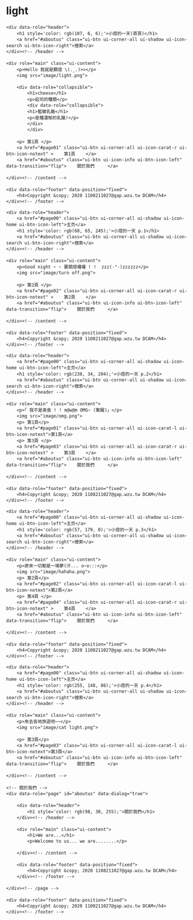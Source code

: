 # light
<!--連結 jQuery Mobile -->    
<link rel="stylesheet" href="https://code.jquery.com/mobile/1.4.5/jquery.mobile-1.4.5.min.css">
<script src="https://code.jquery.com/jquery-2.1.1.min.js"></script>
<script src="https://code.jquery.com/mobile/1.4.5/jquery.mobile-1.4.5.min.js"></script>

<!-- 設定Favicon -->
<link rel="shortcut icon" href="image/favicon.ico.ico">
<link rel="bookmark" href="image/favicon.ico.ico">



<title>Say Cheese !</title>
<link rel="stylesheet" href="style.css">
<!-- 主頁 -->
<div data-role="page" id="page00">

    <div data-role="header">
        <h1 style='color: rgb(107, 6, 6);'>小燈的一天(首頁)</h1>
        <a href="#aboutus" class="ui-btn ui-corner-all ui-shadow ui-icon-search ui-btn-icon-right">搜索</a>
    </div><!-- /header -->

    <div role="main" class="ui-content">
        <p>Hello 我就是顆燈 \(._.)>></p>
        <img src="image/light.png">

        <div data-role="collapsible">
            <h1>cheese</h1>
            <p>起司的種類</p>
            <div data-role="collapsible">
            <h1>藍黴乳酪</h1>
            <p>是種濃郁的乳酪!</p>
            </div>
            </div>
    
        <p> 第1頁 </p>
        <a href="#page01" class="ui-btn ui-corner-all ui-icon-carat-r ui-btn-icon-notext" >    第1頁    </a>
        <a href="#aboutus" class="ui-btn ui-icon-info ui-btn-icon-left" data-transition="flip">    關於我們     </a>

    </div><!-- /content -->
        
    <div data-role="footer" data-position="fixed">
        <h4>Copyright &copy; 2020 1108211027@gap.wzu.tw DCAM</h4>
    </div><!-- /footer -->

</div><!-- /page -->

<!-- 第一分頁 -->
<div data-role="page" id="page01">

    <div data-role="header">
        <a href="#page00" class="ui-btn ui-corner-all ui-shadow ui-icon-home ui-btn-icon-left">主页</a>
        <h1 style='color: rgb(68, 65, 245);'>小燈的一天 p.1</h1>
        <a href="#aboutus" class="ui-btn ui-corner-all ui-shadow ui-icon-search ui-btn-icon-right">搜索</a>
    </div><!-- /header -->

    <div role="main" class="ui-content">
        <p>Good night ~ ~ 要關燈囉囉 ! !  zzz(-"-)zzzzzz</p>
        <img src="image/turn off.png">
        
        <p> 第2頁 </p>
        <a href="#page02" class="ui-btn ui-corner-all ui-icon-carat-r ui-btn-icon-notext" >    第2頁    </a>
        <a href="#aboutus" class="ui-btn ui-icon-info ui-btn-icon-left" data-transition="flip">    關於我們     </a>

    </div><!-- /content -->

    <div data-role="footer" data-position="fixed">
        <h4>Copyright &copy; 2020 1108211027@gap.wzu.tw DCAM</h4>
    </div><!-- /footer -->

</div><!-- /page -->

<!-- 第二分頁 -->
<div data-role="page" id="page02">

    <div data-role="header">
        <a href="#page00" class="ui-btn ui-corner-all ui-shadow ui-icon-home ui-btn-icon-left">主页</a>
        <h1 style='color: rgb(238, 34, 204);'>小燈的一天 p.2</h1>
        <a href="#aboutus" class="ui-btn ui-corner-all ui-shadow ui-icon-search ui-btn-icon-right">搜索</a>
    </div><!-- /header -->

    <div role="main" class="ui-content">
        <p>｢ 我不是美食 ! ! m@w@m OMG~ (驚醒)」</p>
        <img src="image/omg.png">
        <p> 第1頁</p>
        <a href="#page01" class="ui-btn ui-corner-all ui-icon-carat-l ui-btn-icon-notext">第1頁</a>
        <p> 第3頁 </p>
        <a href="#page03" class="ui-btn ui-corner-all ui-icon-carat-r ui-btn-icon-notext" >    第3頁    </a>
        <a href="#aboutus" class="ui-btn ui-icon-info ui-btn-icon-left" data-transition="flip">    關於我們     </a>

    </div><!-- /content -->

    <div data-role="footer" data-position="fixed">
        <h4>Copyright &copy; 2020 1108211027@gap.wzu.tw DCAM</h4>
    </div><!-- /footer -->

</div><!-- /page -->


<!-- 第三分頁 -->
<div data-role="page" id="page03">

    <div data-role="header">
        <a href="#page00" class="ui-btn ui-corner-all ui-shadow ui-icon-home ui-btn-icon-left">主页</a>
        <h1 style='color: rgb(57, 179, 0);'>小燈的一天 p.3</h1>
        <a href="#aboutus" class="ui-btn ui-corner-all ui-shadow ui-icon-search ui-btn-icon-right">搜索</a>
    </div><!-- /header -->

    <div role="main" class="ui-content">
        <p>原來一切都是一場夢(汗... o~o:::</p>
        <img src="image/hahaha.png">
        <p> 第2頁</p>
        <a href="#page02" class="ui-btn ui-corner-all ui-icon-carat-l ui-btn-icon-notext">第2頁</a>
        <p> 第4頁 </p>
        <a href="#page04" class="ui-btn ui-corner-all ui-icon-carat-r ui-btn-icon-notext" >    第4頁    </a>
        <a href="#aboutus" class="ui-btn ui-icon-info ui-btn-icon-left" data-transition="flip">    關於我們     </a>

    </div><!-- /content -->

    <div data-role="footer" data-position="fixed">
        <h4>Copyright &copy; 2020 1108211027@gap.wzu.tw DCAM</h4>
    </div><!-- /footer -->

</div><!-- /page -->


<!-- 第四分頁 -->
<div data-role="page" id="page04">

    <div data-role="header">
        <a href="#page00" class="ui-btn ui-corner-all ui-shadow ui-icon-home ui-btn-icon-left">主页</a>
        <h1 style='color: rgb(255, 148, 86);'>小燈的一天 p.4</h1>
        <a href="#aboutus" class="ui-btn ui-corner-all ui-shadow ui-icon-search ui-btn-icon-right">搜索</a>
    </div><!-- /header -->

    <div role="main" class="ui-content">
        <p>來去各地旅遊吧~~</p>
        <img src="image/cat light.png">
        
        <p> 第3頁</p>
        <a href="#page03" class="ui-btn ui-corner-all ui-icon-carat-l ui-btn-icon-notext">第3頁</a>
        <a href="#aboutus" class="ui-btn ui-icon-info ui-btn-icon-left" data-transition="flip">    關於我們     </a>

    </div><!-- /content -->

    <!-- 關於我們 -->
    <div data-role="page" id="aboutus" data-dialog="true">
 
        <div data-role="header">
            <h1 style='color: rgb(98, 30, 255);'>關於我們</h1>
        </div><!-- /header -->
 
        <div role="main" class="ui-content">
            <h1>We are...</h1>
            <p>Welcome to us... we are........</p>

        </div><!-- /content -->
 
        <div data-role="footer" data-position="fixed">
            <h4>Copyright &copy; 2020 1108211027@gap.wzu.tw DCAM</h4>
        </div><!-- /footer -->
 
    </div><!-- /page -->

    <div data-role="footer" data-position="fixed">
        <h4>Copyright &copy; 2020 1108211027@gap.wzu.tw DCAM</h4>
    </div><!-- /footer -->

</div><!-- /page -->
